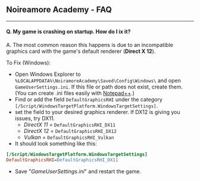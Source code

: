 ## Noireamore Academy - FAQ


___
#### Q. My game is crashing on startup. How do I ix it?

A. The most common reason this happens is due to an incompatible graphics card with the game's default renderer (**Direct X 12**).

To Fix (Windows):
* Open Windows Explorer to ```%LOCALAPPDATA%\NoiramoreAcademy\Saved\Config\Windows\``` and open ```GameUserSettings.ini```. If this file or path does not exist, create them. (You can create .ini files easily with [Notepad++](https://notepad-plus-plus.org/).)
* Find or add the field ``DefaultGraphicsRHI`` under the category ``[/Script/WindowsTargetPlatform.WindowsTargetSettings]``.
* set the field to your desired graphics renderer. If DX12 is giving you issues, try DX11.
    * *DirectX 11* = ``DefaultGraphicsRHI_DX11``
    * *DirectX 12* = ``DefaultGraphicsRHI_DX12``
    * *Vulkan* = ``DefaultGraphicsRHI_Vulkan``
* It should look something like this:
````ini
[/Script/WindowsTargetPlatform.WindowsTargetSettings]
DefaultGraphicsRHI=DefaultGraphicsRHI_DX11 
````
* Save "*GameUserSettings.ini*" and restart the game.
